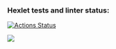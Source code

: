 ### Hexlet tests and linter status:
[![Actions Status](https://github.com/Gaben74/python-project-49/workflows/hexlet-check/badge.svg)](https://github.com/Gaben74/python-project-49/actions)

<a href="https://codeclimate.com/github/Gaben74/python-project-49/maintainability"><img src="https://api.codeclimate.com/v1/badges/bf830954ff51ca9d5eb9/maintainability" /></a>